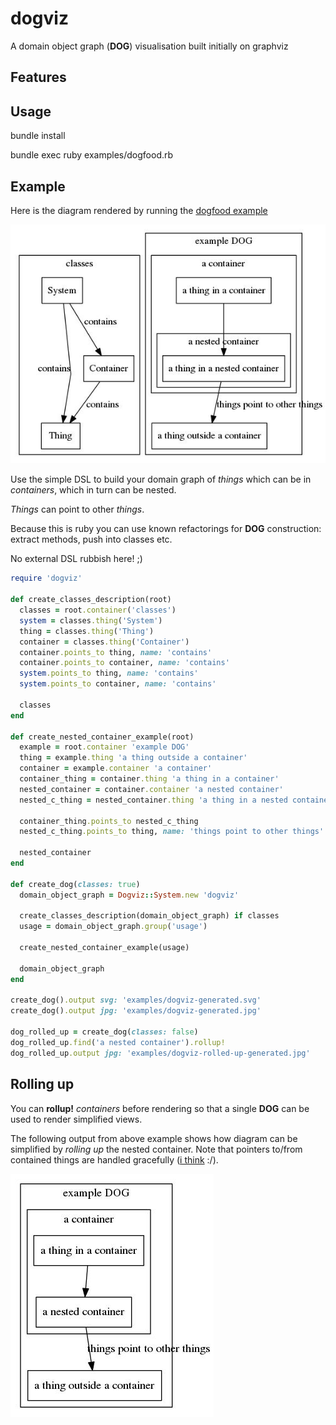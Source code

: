 # dogviz
A domain object graph (**DOG**) visualisation built initially on graphviz

## Features

## Usage

bundle install

bundle exec ruby examples/dogfood.rb

## Example

Here is the diagram rendered by running the [dogfood example](examples/dogfood.rb)

![generated graph from examples/dogfood.rb](/examples/dogviz-generated.jpg "Generated diagram")

Use the simple DSL to build your domain graph of *things* which can be in *containers*, which in turn can be nested.

*Things* can point to other *things*.

Because this is ruby you can use known refactorings for **DOG** construction: extract methods, push into classes etc.

No external DSL rubbish here! ;)

```ruby
require 'dogviz'

def create_classes_description(root)
  classes = root.container('classes')
  system = classes.thing('System')
  thing = classes.thing('Thing')
  container = classes.thing('Container')
  container.points_to thing, name: 'contains'
  container.points_to container, name: 'contains'
  system.points_to thing, name: 'contains'
  system.points_to container, name: 'contains'

  classes
end

def create_nested_container_example(root)
  example = root.container 'example DOG'
  thing = example.thing 'a thing outside a container'
  container = example.container 'a container'
  container_thing = container.thing 'a thing in a container'
  nested_container = container.container 'a nested container'
  nested_c_thing = nested_container.thing 'a thing in a nested container'

  container_thing.points_to nested_c_thing
  nested_c_thing.points_to thing, name: 'things point to other things'

  nested_container
end

def create_dog(classes: true)
  domain_object_graph = Dogviz::System.new 'dogviz'

  create_classes_description(domain_object_graph) if classes
  usage = domain_object_graph.group('usage')

  create_nested_container_example(usage)

  domain_object_graph
end

create_dog().output svg: 'examples/dogviz-generated.svg'
create_dog().output jpg: 'examples/dogviz-generated.jpg'

dog_rolled_up = create_dog(classes: false)
dog_rolled_up.find('a nested container').rollup!
dog_rolled_up.output jpg: 'examples/dogviz-rolled-up-generated.jpg'
```

## Rolling up

You can **rollup!** *containers* before rendering so that a single **DOG** can be used to render simplified views.

The following output from above example shows how diagram can be simplified by *rolling up* the nested container.
Note that pointers to/from contained things are handled gracefully ([i think](https://github.com/damned/dogviz/blob/master/tests/test_dogviz_graphviz_rendering.rb#L97) :/).

![generated rolled up graph from examples/dogfood.rb](/examples/dogviz-rolled-up-generated.jpg "Generated rolled up diagram")



